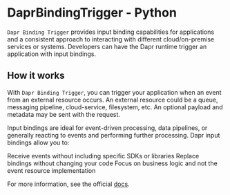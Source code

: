 # DaprBindingTrigger - Python

`Dapr Binding Trigger` provides input binding capabilities for applications and a consistent approach to interacting with different cloud/on-premise services or systems.
Developers can have the Dapr runtime trigger an application with input bindings.

## How it works

With `Dapr Binding Trigger`, you can trigger your application when an event from an external resource occurs. An external resource could be a queue, messaging pipeline, cloud-service, filesystem, etc. An optional payload and metadata may be sent with the request.

Input bindings are ideal for event-driven processing, data pipelines, or generally reacting to events and performing further processing. Dapr input bindings allow you to:

Receive events without including specific SDKs or libraries
Replace bindings without changing your code
Focus on business logic and not the event resource implementation

For more information, see the official [docs](https://aka.ms/azure-function-dapr-trigger-binding).